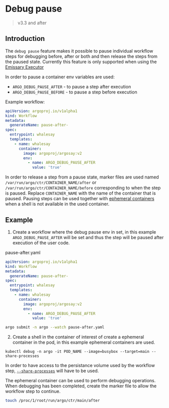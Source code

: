 # Debug pause

> v3.3 and after

## Introduction

The `debug pause` feature makes it possible to pause individual workflow steps for debugging before, after or both and then release the steps from the paused state. Currently this feature is only supported when using the [Emissary Executor](workflow-executors.md#emissary-emissary)

In order to pause a container env variables are used: 
- `ARGO_DEBUG_PAUSE_AFTER` - to pause a step after execution 
- `ARGO_DEBUG_PAUSE_BEFORE` - to pause a step before execution

Example workflow:

```yaml
apiVersion: argoproj.io/v1alpha1
kind: Workflow
metadata:
  generateName: pause-after-
spec:
  entrypoint: whalesay
  templates:
    - name: whalesay
      container:
        image: argoproj/argosay:v2
        env:
          - name: ARGO_DEBUG_PAUSE_AFTER
            value: 'true'
```

In order to release a step from a pause state, marker files are used named `/var/run/argo/ctr/CONTAINER_NAME/after` or `/var/run/argo/ctr/CONTAINER_NAME/before` corresponding to when the step is paused. Replace `CONTAINER_NAME` with the name of the container that is paused. Pausing steps can be used together with [ephemeral containers](https://kubernetes.io/docs/concepts/workloads/pods/ephemeral-containers/) when a shell is not available in the used container. 

## Example

1) Create a workflow where the debug pause env in set, in this example `ARGO_DEBUG_PAUSE_AFTER` will be set and thus the step will be paused after execution of the user code. 

pause-after.yaml
```yaml
apiVersion: argoproj.io/v1alpha1
kind: Workflow
metadata:
  generateName: pause-after-
spec:
  entrypoint: whalesay
  templates:
    - name: whalesay
      container:
        image: argoproj/argosay:v2
        env:
          - name: ARGO_DEBUG_PAUSE_AFTER
            value: 'true'
```

```bash 
argo submit -n argo --watch pause-after.yaml
```

2) Create a shell in the container of interest of create a ephemeral container in the pod, in this example ephemeral containers are used. 

```
kubectl debug -n argo -it POD_NAME --image=busybox --target=main --share-processes
```

In order to have access to the persistance volume used by the workflow step,  [`--share-processes`](https://kubernetes.io/docs/tasks/configure-pod-container/share-process-namespace/) will have to be used. 

The ephemeral container can be used to perform debugging operations. When debugging has been completed, create the marker file to allow the workflow step to continue.

```bash
touch /proc/1/root/run/argo/ctr/main/after
```
